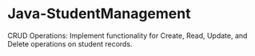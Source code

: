 # Java-StudentManagement
CRUD Operations: Implement functionality for Create, Read, Update, and Delete operations on student records.
